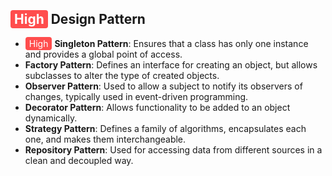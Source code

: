 ## <span style="background-color:#ff4d4d; color:white; padding:2px 6px; border-radius:4px;">High</span> Design Pattern
-   <span style="background-color:#ff4d4d; color:white; padding:2px 6px; border-radius:4px;">High</span> **Singleton Pattern**: Ensures that a class has only one instance and provides a global point of access.
-   **Factory Pattern**: Defines an interface for creating an object, but allows subclasses to alter the type of created objects.
-   **Observer Pattern**: Used to allow a subject to notify its observers of changes, typically used in event-driven programming.
-   **Decorator Pattern**: Allows functionality to be added to an object dynamically.
-   **Strategy Pattern**: Defines a family of algorithms, encapsulates each one, and makes them interchangeable.
-   **Repository Pattern**: Used for accessing data from different sources in a clean and decoupled way.